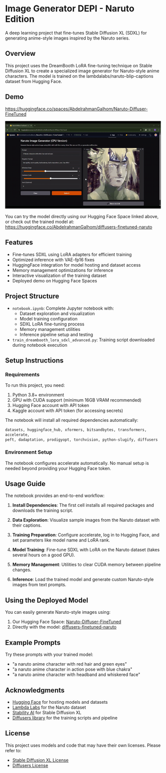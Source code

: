 # Image Generator DEPI - Naruto Edition

A deep learning project that fine-tunes Stable Diffusion XL (SDXL) for generating anime-style images inspired by the Naruto series.

## Overview

This project uses the DreamBooth LoRA fine-tuning technique on Stable Diffusion XL to create a specialized image generator for Naruto-style anime characters. The model is trained on the lambdalabs/naruto-blip-captions dataset from Hugging Face.

## Demo

https://huggingface.co/spaces/AbdelrahmanGalhom/Naruto-Diffuser-FineTuned

![Demo](DemoGIF.gif)

You can try the model directly using our Hugging Face Space linked above, or check out the trained model at:
https://huggingface.co/AbdelrahmanGalhom/diffusers-finetuned-naruto

## Features

- Fine-tunes SDXL using LoRA adapters for efficient training
- Optimized inference with VAE-fp16 fixes
- HuggingFace integration for model hosting and dataset access
- Memory management optimizations for inference
- Interactive visualization of the training dataset
- Deployed demo on Hugging Face Spaces

## Project Structure

- `notebook.ipynb`: Complete Jupyter notebook with:
  - Dataset exploration and visualization
  - Model training configuration
  - SDXL LoRA fine-tuning process
  - Memory management utilities
  - Inference pipeline setup and testing
- `train_dreambooth_lora_sdxl_advanced.py`: Training script downloaded during notebook execution

## Setup Instructions

### Requirements

To run this project, you need:

1. Python 3.8+ environment
2. GPU with CUDA support (minimum 16GB VRAM recommended)
3. Hugging Face account with API token
4. Kaggle account with API token (for accessing secrets)

The notebook will install all required dependencies automatically:
```
datasets, huggingface_hub, xformers, bitsandbytes, transformers, accelerate, 
peft, dadaptation, prodigyopt, torchvision, python-slugify, diffusers
```

### Environment Setup

The notebook configures accelerate automatically. No manual setup is needed beyond providing your Hugging Face token.

## Usage Guide

The notebook provides an end-to-end workflow:

1. **Install Dependencies**: The first cell installs all required packages and downloads the training script.

2. **Data Exploration**: Visualize sample images from the Naruto dataset with their captions.

3. **Training Preparation**: Configure accelerate, log in to Hugging Face, and set parameters like model name and LoRA rank.

4. **Model Training**: Fine-tune SDXL with LoRA on the Naruto dataset (takes several hours on a good GPU).

5. **Memory Management**: Utilities to clear CUDA memory between pipeline changes.

6. **Inference**: Load the trained model and generate custom Naruto-style images from text prompts.

## Using the Deployed Model

You can easily generate Naruto-style images using:

1. Our Hugging Face Space: [Naruto-Diffuser-FineTuned](https://huggingface.co/spaces/AbdelrahmanGalhom/Naruto-Diffuser-FineTuned)
2. Directly with the model: [diffusers-finetuned-naruto](https://huggingface.co/AbdelrahmanGalhom/diffusers-finetuned-naruto)

## Example Prompts

Try these prompts with your trained model:
- "a naruto anime character with red hair and green eyes"
- "a naruto anime character in action pose with blue chakra"
- "a naruto anime character with headband and whiskered face"

## Acknowledgments

- [Hugging Face](https://huggingface.co/) for hosting models and datasets
- [Lambda Labs](https://lambdalabs.com/) for the Naruto dataset
- [Stability AI](https://stability.ai/) for Stable Diffusion XL
- [Diffusers library](https://github.com/huggingface/diffusers) for the training scripts and pipeline

## License

This project uses models and code that may have their own licenses. Please refer to:
- [Stable Diffusion XL License](https://huggingface.co/stabilityai/stable-diffusion-xl-base-1.0)
- [Diffusers License](https://github.com/huggingface/diffusers/blob/main/LICENSE)
